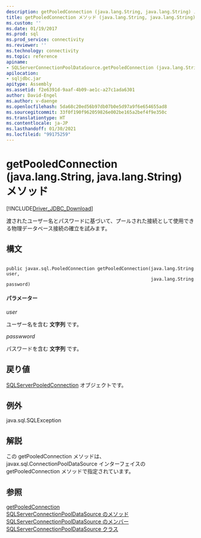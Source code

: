 ```yaml
---
description: getPooledConnection (java.lang.String, java.lang.String) メソッド
title: getPooledConnection メソッド (java.lang.String, java.lang.String) | Microsoft Docs
ms.custom: ''
ms.date: 01/19/2017
ms.prod: sql
ms.prod_service: connectivity
ms.reviewer: ''
ms.technology: connectivity
ms.topic: reference
apiname:
- SQLServerConnectionPoolDataSource.getPooledConnection (java.lang.String, java.lang.String)
apilocation:
- sqljdbc.jar
apitype: Assembly
ms.assetid: f2e6391d-9aaf-4b09-ae1c-a27c1ada6301
author: David-Engel
ms.author: v-daenge
ms.openlocfilehash: 5da68c20ed56b97db07b0e5d97a9f6e654655ad8
ms.sourcegitcommit: 33f0f190f962059826e002be165a2bef4f9e350c
ms.translationtype: HT
ms.contentlocale: ja-JP
ms.lasthandoff: 01/30/2021
ms.locfileid: "99175259"
---
```

# <a name="getpooledconnection-method-javalangstring-javalangstring"></a>getPooledConnection (java.lang.String, java.lang.String) メソッド
[!INCLUDE[Driver_JDBC_Download](../../../includes/driver_jdbc_download.md)]

  渡されたユーザー名とパスワードに基づいて、プールされた接続として使用できる物理データベース接続の確立を試みます。  
  
## <a name="syntax"></a>構文  
  
```  
  
public javax.sql.PooledConnection getPooledConnection(java.lang.String user,  
                                                      java.lang.String password)  
```  
  
#### <a name="parameters"></a>パラメーター  
 *user*  
  
 ユーザー名を含む **文字列** です。  
  
 *passwword*  
  
 パスワードを含む **文字列** です。  
  
## <a name="return-value"></a>戻り値  
 [SQLServerPooledConnection](../../../connect/jdbc/reference/sqlserverpooledconnection-class.md) オブジェクトです。  
  
## <a name="exceptions"></a>例外  
 java.sql.SQLException  
  
## <a name="remarks"></a>解説  
 この getPooledConnection メソッドは、javax.sql.ConnectionPoolDataSource インターフェイスの getPooledConnection メソッドで指定されています。  
  
## <a name="see-also"></a>参照  
 [getPooledConnection](../../../connect/jdbc/reference/getpooledconnection-method-sqlserverconnectionpooldatasource.md)   
 [SQLServerConnectionPoolDataSource のメソッド](../../../connect/jdbc/reference/sqlserverconnectionpooldatasource-methods.md)   
 [SQLServerConnectionPoolDataSource のメンバー](../../../connect/jdbc/reference/sqlserverconnectionpooldatasource-members.md)   
 [SQLServerConnectionPoolDataSource クラス](../../../connect/jdbc/reference/sqlserverconnectionpooldatasource-class.md)  
  
  
